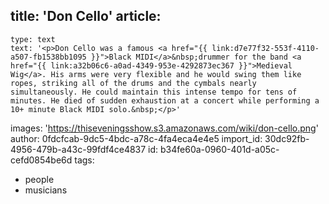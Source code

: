 title: 'Don Cello'
article:
  -
    type: text
    text: '<p>Don Cello was a famous <a href="{{ link:d7e77f32-553f-4110-a507-fb1538bb1095 }}">Black MIDI</a>&nbsp;drummer for the band <a href="{{ link:a32b06c6-a0ad-4349-953e-4292873ec367 }}">Medieval Wig</a>. His arms were very flexible and he would swing them like ropes, striking all of the drums and the cymbals nearly simultaneously. He could maintain this intense tempo for tens of minutes. He died of sudden exhaustion at a concert while performing a 10+ minute Black MIDI solo.&nbsp;</p>'
images: 'https://thiseveningsshow.s3.amazonaws.com/wiki/don-cello.png'
author: 0fdcfcab-9dc5-4bdc-a78c-4fa4eca4e4e5
import_id: 30dc92fb-4956-479b-a43c-99fdf4ce4837
id: b34fe60a-0960-401d-a05c-cefd0854be6d
tags:
  - people
  - musicians
